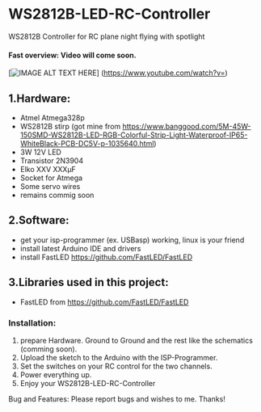 # WS2812B-LED-RC-Controller
WS2812B Controller for RC plane night flying with spotlight

#### Fast overview: Video will come soon.

[![IMAGE ALT TEXT HERE](https://img.youtube.com/vi//0.jpg)]
(https://www.youtube.com/watch?v=)

## 1.Hardware:
-	Atmel Atmega328p
-	WS2812B stirp (got mine from https://www.banggood.com/5M-45W-150SMD-WS2812B-LED-RGB-Colorful-Strip-Light-Waterproof-IP65-WhiteBlack-PCB-DC5V-p-1035640.html)
-	3W 12V LED
- Transistor 2N3904
- Elko XXV XXXµF
- Socket for Atmega
- Some servo wires
- remains commig soon

## 2.Software:
-	get your isp-programmer (ex. USBasp) working, linux is your friend
-	install latest Arduino IDE and drivers
- install FastLED https://github.com/FastLED/FastLED

## 3.Libraries used in this project:
-	FastLED from https://github.com/FastLED/FastLED

### Installation: 
1. prepare Hardware. Ground to Ground and the rest like the schematics (comming soon).
2. Upload the sketch to the Arduino with the ISP-Programmer.
3. Set the switches on your RC control for the two channels.
7. Power everything up.
8. Enjoy your WS2812B-LED-RC-Controller

Bug and Features: Please report bugs and wishes to me. Thanks!



